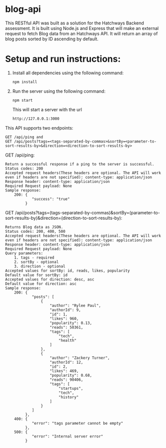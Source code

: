 # blog-api
This RESTful API was built as a solution for the Hatchways Backend assessment. It is built using Node.js and Express that will make an external request to fetch Blog data from an Hatchways API. It will return an array of blog posts sorted by ID ascending by default.
# Setup and run instructions:

1. Install all dependencies using the following command:
    ```
    npm install
    ```
2. Run the server using the following command:
    ```
    npm start
    ```
    This will start a server with the url 
    ```
    http://127.0.0.1:3000
    ```
This API supports two endpoints:
 ```
GET /api/ping and 
GET /api/posts?tags=<tags-separated-by-commas>&sortBy=<parameter-to-sort-results-by>&direction=<direction-to-sort-results-by>
```
GET /api/ping:
```
Return a successful response if a ping to the server is successful.
Status codes: 200
Accepted request headers(These headers are optional. The API will work even if headers are not specified): content-type: application/json
Response header: content-type: application/json
Required Request payload: None
Sample response: 
    200: {
            "success": "true"
         }
```

GET /api/posts?tags=(tags-separated-by-commas)&sortBy=(parameter-to-sort-results-by)&direction=(direction-to-sort-results-by):
```
Returns Blog data as JSON.
Status codes: 200, 400, 500
Accepted request headers(These headers are optional. The API will work even if headers are not specified): content-type: application/json
Response header: content-type: application/json
Required Request payload: None
Query parameters: 
    1. tags - required
    2. sortBy - optional
    3. direction - optional
Accepted values for sortBy: id, reads, likes, popularity
Default value for sortBy: id
Accepted values for direction: desc, asc
Default value for direction: asc
Sample response:
    200: {
            "posts": [
                {
                    "author": "Rylee Paul",
                    "authorId": 9,
                    "id": 1,
                    "likes": 960,
                    "popularity": 0.13,
                    "reads": 50361,
                    "tags": [
                        "tech",
                        "health"
                    ]
                },
                {
                    "author": "Zackery Turner",
                    "authorId": 12,
                    "id": 2,
                    "likes": 469,
                    "popularity": 0.68,
                    "reads": 90406,
                    "tags": [
                        "startups",
                        "tech",
                        "history"
                    ]
                }
            ]
         },
    400: {
            "error": "tags parameter cannot be empty"
         },
    500: {
            "error": "Internal server error"
         }
    
```